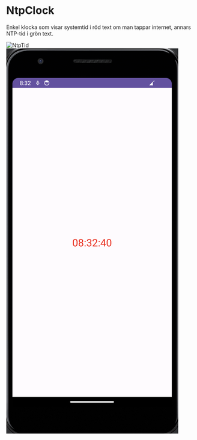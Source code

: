 # NtpClock

Enkel klocka som visar systemtid i röd text om man tappar internet, annars NTP-tid i grön text.


![NtpTid](/TtpTid.png)
![SystemTid](/SystemTid.png)
